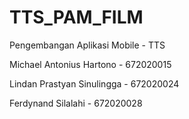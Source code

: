 # TTS_PAM_FILM
Pengembangan Aplikasi Mobile - TTS

Michael Antonius Hartono - 672020015

Lindan Prastyan Sinulingga - 672020024

Ferdynand Silalahi - 672020028
